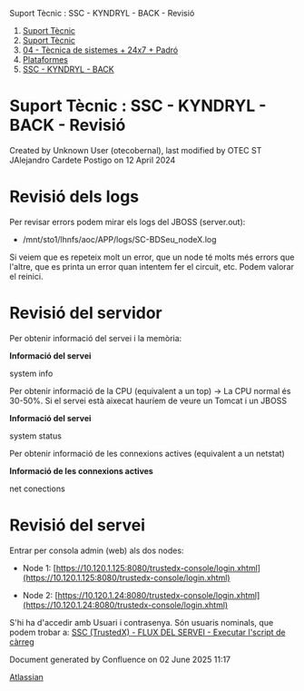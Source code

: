 Suport Tècnic : SSC - KYNDRYL - BACK - Revisió  

1.  [Suport Tècnic](index.html)
2.  [Suport Tècnic](13893782.html)
3.  [04 - Tècnica de sistemes + 24x7 + Padró](26313202.html)
4.  [Plataformes](Plataformes_41520520.html)
5.  [SSC - KYNDRYL - BACK](SSC---KYNDRYL---BACK_41521968.html)

Suport Tècnic : SSC - KYNDRYL - BACK - Revisió
==============================================

Created by Unknown User (otecobernal), last modified by OTEC ST JAlejandro Cardete Postigo on 12 April 2024

Revisió dels logs
=================

Per revisar errors podem mirar els logs del JBOSS (server.out):

*   /mnt/sto1/lhnfs/aoc/APP/logs/SC-BDSeu\_nodeX.log

Si veiem que es repeteix molt un error, que un node té molts més errors que l'altre, que es printa un error quan intentem fer el circuit, etc. Podem valorar el reinici.

  

Revisió del servidor
====================

Per obtenir informació del servei i la memòria:

**Informació del servei**

system info

Per obtenir informació de la CPU (equivalent a un top) → La CPU normal és 30-50%. Si el servei està aixecat hauríem de veure un Tomcat i un JBOSS

**Informació del servei**

system status

Per obtenir informació de les connexions actives (equivalent a un netstat)

**Informació de les connexions actives**

net conections

  

Revisió del servei
==================

Entrar per consola admin (web) als dos nodes:

*   Node 1: [https://10.120.1.125:8080/trustedx-console/login.xhtml](https://10.120.1.125:8080/trustedx-console/login.xhtml)
    
*   Node 2: [https://10.120.1.24:8080/trustedx-console/login.xhtml](https://10.120.1.24:8080/trustedx-console/login.xhtml)
    

S'hi ha d'accedir amb Usuari i contrasenya. Són usuaris nominals, que podem trobar a: [SSC (TrustedX) - FLUX DEL SERVEI - Executar l'script de càrreg](26313647.html)

Document generated by Confluence on 02 June 2025 11:17

[Atlassian](http://www.atlassian.com/)